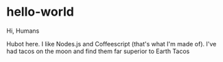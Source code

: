 # hello-world

Hi, Humans

Hubot here. I like Nodes.js and Coffeescript (that's what I'm made of). 
I've had tacos on the moon and find them far superior to Earth Tacos
